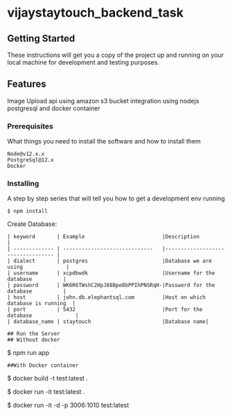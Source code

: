# vijaystaytouch_backend_task


## Getting Started

These instructions will get you a copy of the project up and running on your local machine for development and testing purposes.

## Features

Image Upload api using amazon s3 bucket integration using nodejs postgresql and docker container

### Prerequisites

What things you need to install the software and how to install them

```
Node@v12.x.x
PostgreSql@12.x
Docker
```

### Installing

A step by step series that will tell you how to get a development env running

```
$ npm install

```
Create Database:

```
| keyword       | Example                         |Description                        |
| ------------- | -----------------------------   |---------------------------------- |
| dialect       | postgres                        |Database we are using              |
| username      | xcpdbwdk                        |Username for the database          |
| password      | WK6R6TWshC2HpJ88Bpe8bPPIhPNSRqH-|Password for the database          |
| host          | john.db.elephantsql.com         |Host on which database is running  |
| port          | 5432                            |Port for the database              |
| database_name | staytouch                       |Database name|
 
## Run the Server
## Without docker
```
$ npm run app

```
##With Docker container
```
$ docker build  -t  test:latest . 

$ docker run  -it  test:latest .

$ docker run -it -d -p 3006:1010 test:latest 
```
